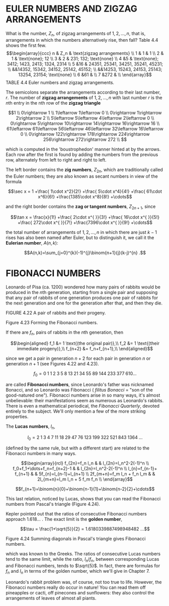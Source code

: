 # EULER NUMBERS AND ZIGZAG ARRANGEMENTS

What is the number, $Z_n$, of zigzag arrangements of $1, 2,... , n$,
that is, arrangements in which the numbers alternatively rise, then
fall? Table 4.4 shows the first few. $$\begin{array}{ccc}   
        n & Z_n & \text{zigzag arrangements} \\
        1 & 1   & 1 \\
        2 & 1   & \text{none}; 12 \\
        3 & 2   & 231; 132; \text{none} \\
        4 &5    & \text{none}; 3412; 1423, 2413; 1324, 2314 \\
        5 &16   & 24351, 25341, 34251, 35241, 45231; \\
            &&14352, 15342, 34152, 25142, 45152; \\
            &&14253, 15243, 24153, 25143; 13254, 23154; \text{none} \\
        6 &61   & \\
        7 &272  & \\
    \end{array}$$ TABLE 4.4 Euler numbers and zigzag arrangements.

The semicolons separate the arrangements according to their last number,
$r$. The number of **zigzag arrangements** of $1,2, ... , n$ with last
number $r$ is the $n$th entry in the nth row of the **zigzag triangle**

$$1 \\
    0\rightarrow 1 \\
    1\leftarrow 1\leftarrow 0 \\
    0\rightarrow 1\rightarrow 2\rightarrow 2 \\
    5\leftarrow 5\leftarrow 4\leftarrow 2\leftarrow 0 \\
    0\rightarrow 5\rightarrow 10\rightarrow 14\rightarrow 16\rightarrow 16 \\
    61\leftarrow 61\leftarrow 56\leftarrow 46\leftarrow 32\leftarrow 16\leftarrow 0 \\
    0\rightarrow 122\rightarrow 178\rightarrow 224\rightarrow 256\rightarrow 272\rightarrow 272 \\
$$

which is computed in the 'boustrophedon' manner hinted at by the arrows.
Each row after the first is found by adding the numbers from the
previous row, alternately from left to right and right to left.

The left border contains the **zig numbers**, $Z_{2n}$, which are
traditionally called the Euler numbers; they are also known as secant
numbers in view of the formula

$$\sec x = 1
    +\frac{   1\cdot x^2}{2!}
    +\frac{   5\cdot x^4}{4!}
    +\frac{  61\cdot x^6}{6!}
    +\frac{1385\cdot x^8}{8!}
    +\cdots$$

and the right border contains the **zag or tangent numbers**,
$Z_{2n+1}$, since

$$\tan x = \frac{x}{1!}
    +\frac{   2\cdot x^{ }}{3!}
    +\frac{  16\cdot x^{ }}{5!}
    +\frac{ 272\cdot x^{ }}{7!}
    +\frac{7396\cdot x^{ }}{9!}
    +\cdots$$

the total number of arrangements of $1, 2, ..., n$ in which there are
just $k-1$ rises has also been named after Euler, but to distinguish it,
we call it the **Eulerian number**, $A(n, k)$:

$$A(n,k)=\sum_{j=0}^{k}(-1)^{j}\binom{n+1}{j}(k-j)^{n} .$$

# FIBONACCI NUMBERS

Leonardo of Pisa (ca. 1200) wondered how many pairs of rabbits would be
produced in the $n$th generation, starting from a single pair and
supposing that any pair of rabbits of one generation produces one pair
of rabbits for the next generation and one for the generation after
that, and then they die.

FIGURE 4.22 A pair of rabbits and their progeny.

Figure 4.23 Forming the Fibonacci numbers.

If there are $f_n$, pairs of rabbits in the $n$th generation, then

$$\begin{aligned}
        f_1 &= 1 \text{(the original pair)},\\
        f_2 &= 1 \text{(their immediate progeny)},\\
        f_{n+2} &= f_n+f_{n+1},\\
    \end{aligned}$$

since we get a pair in generation $n + 2$ for each pair in generation
$n$ or generation $n + 1$ (see Figures 4.22 and 4.23).

$$f_0 = 0\; 1\; 1\; 2\; 3\; 5\; 8\; 13\; 21\; 34\; 55\; 89\; 144\; 233\; 377\; 610...$$

are called **Fibonacci numbers**, since Leonardo's father was nicknamed
Bonacci, and so Leonardo was Fibonacci ( *filitus Bonacci* = "son of the
good-natured one"). Fibonacci numbers arise in so many ways, it's almost
unbelievable: their manifestations seem as numerous as Leonardo's
rabbits. There is even a mathematical periodical, the *Fibonacci
Quarterly*, devoted entirely to the subject. We'll only mention a few of
the more striking properties.

The **Lucas numbers**, $l_n$,

$$l_0 = 2\; 1\; 3\; 4\; 7\; 11\; 18\; 29\; 47\; 76\; 123\; 199\; 322\; 521\; 843\; 1364\;...$$

(defined by the same rule, but with a different start) are related to
the Fibonacci numbers in many ways.

$$\begin{array}{rcl}
        f_{2n}=f_n l_n &  & l_{2n}=l_n^2-2(-1)^n \\
        f_0+f_1+\dots+f_n=f_{n+2}-1 &  & l_{2n}=l_n^2-2(-1)^n \\
        l_{n}=f_{n-1}+ f_{n+1} &  & 5f_{n}=l_{n-1}+l_{n+1} \\
        2f_{m+n}=f_m l_n + f_n l_m &  & 2l_{m+n}=l_m l_n + 5 f_m f_n \\
    \end{array}$$

$$f_{n+1}=\binom{n}{0}+\binom{n-1}{1}+\binom{n-2}{2}+\cdots$$

This last relation, noticed by Lucas, shows that you can read the
Fibonacci numbers from Pascal's triangle (Figure 4.24).

Kepler pointed out that the ratios of consecutive Fibonacci numbers
approach $1.618...$ . The exact limit is the **golden number**,

$$\tau = \frac{1+\sqrt{5}}{2}
    = 1.6180339887498948482 ...$$

Figure 4.24 Summing diagonals in Pascal's triangle gives Fibonacci
numbers.

which was known to the Greeks. The ratios of consecutive Lucas numbers
tend to the same limit, while the ratio, $l_n/f_n$, between
corresponding Lucas and Fibonacci numbers, tends to $\sqrt{5}$. In fact,
there are formulas for $f_n$ and $l_n$ in terms of the golden number,
which we'll give in Chapter 7.

Leonardo's rabbit problem was, of course, not too true to life. However,
the Fibonacci numbers really do occur in nature! You can read them off
pineapples or cacti, off pinecones and sunflowers: they also control the
arrangements of leaves of almost all piants.

